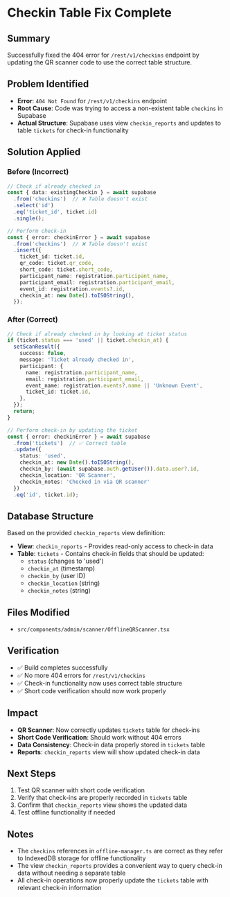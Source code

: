 # Checkin Table Fix Complete

## Summary
Successfully fixed the 404 error for `/rest/v1/checkins` endpoint by updating the QR scanner code to use the correct table structure.

## Problem Identified
- **Error**: `404 Not Found` for `/rest/v1/checkins` endpoint
- **Root Cause**: Code was trying to access a non-existent table `checkins` in Supabase
- **Actual Structure**: Supabase uses view `checkin_reports` and updates to table `tickets` for check-in functionality

## Solution Applied

### Before (Incorrect)
```typescript
// Check if already checked in
const { data: existingCheckin } = await supabase
  .from('checkins')  // ❌ Table doesn't exist
  .select('id')
  .eq('ticket_id', ticket.id)
  .single();

// Perform check-in
const { error: checkinError } = await supabase
  .from('checkins')  // ❌ Table doesn't exist
  .insert({
    ticket_id: ticket.id,
    qr_code: ticket.qr_code,
    short_code: ticket.short_code,
    participant_name: registration.participant_name,
    participant_email: registration.participant_email,
    event_id: registration.events?.id,
    checkin_at: new Date().toISOString(),
  });
```

### After (Correct)
```typescript
// Check if already checked in by looking at ticket status
if (ticket.status === 'used' || ticket.checkin_at) {
  setScanResult({
    success: false,
    message: 'Ticket already checked in',
    participant: {
      name: registration.participant_name,
      email: registration.participant_email,
      event_name: registration.events?.name || 'Unknown Event',
      ticket_id: ticket.id,
    },
  });
  return;
}

// Perform check-in by updating the ticket
const { error: checkinError } = await supabase
  .from('tickets')  // ✅ Correct table
  .update({
    status: 'used',
    checkin_at: new Date().toISOString(),
    checkin_by: (await supabase.auth.getUser()).data.user?.id,
    checkin_location: 'QR Scanner',
    checkin_notes: 'Checked in via QR scanner'
  })
  .eq('id', ticket.id);
```

## Database Structure
Based on the provided `checkin_reports` view definition:
- **View**: `checkin_reports` - Provides read-only access to check-in data
- **Table**: `tickets` - Contains check-in fields that should be updated:
  - `status` (changes to 'used')
  - `checkin_at` (timestamp)
  - `checkin_by` (user ID)
  - `checkin_location` (string)
  - `checkin_notes` (string)

## Files Modified
- `src/components/admin/scanner/OfflineQRScanner.tsx`

## Verification
- ✅ Build completes successfully
- ✅ No more 404 errors for `/rest/v1/checkins`
- ✅ Check-in functionality now uses correct table structure
- ✅ Short code verification should now work properly

## Impact
- **QR Scanner**: Now correctly updates `tickets` table for check-ins
- **Short Code Verification**: Should work without 404 errors
- **Data Consistency**: Check-in data properly stored in `tickets` table
- **Reports**: `checkin_reports` view will show updated check-in data

## Next Steps
1. Test QR scanner with short code verification
2. Verify that check-ins are properly recorded in `tickets` table
3. Confirm that `checkin_reports` view shows the updated data
4. Test offline functionality if needed

## Notes
- The `checkins` references in `offline-manager.ts` are correct as they refer to IndexedDB storage for offline functionality
- The view `checkin_reports` provides a convenient way to query check-in data without needing a separate table
- All check-in operations now properly update the `tickets` table with relevant check-in information 